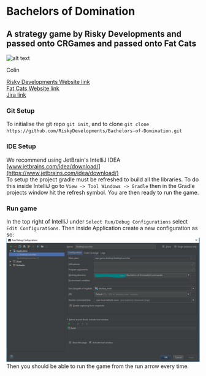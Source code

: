 # Bachelors of Domination
## A strategy game by Risky Developments and passed onto CRGames and passed onto Fat Cats

![alt text](https://www.cs.york.ac.uk/people/bigphotos/colin.jpeg)

Colin

[Risky Developments Website link](http://www.riskydevelpments.co.uk) <br>
[Fat Cats Website link](http://www-users.york.ac.uk/~ch1575/welcome) <br>
[Jira link](http://www.riskydevelpments.co.uk/jira)

### Git Setup
To initialise the git repo `git init`, and to clone
`git clone https://github.com/RiskyDevelopments/Bachelors-of-Domination.git`

### IDE Setup
We recommend using JetBrain's IntelliJ IDEA [www.jetbrains.com/idea/download/](https://www.jetbrains.com/idea/download/)
<br>To setup the project gradle must be refreshed to build all the libraries. To do this inside IntelliJ go to 
`View -> Tool Windows -> Gradle` then in the Gradle projects window hit the refresh symbol.
You are then ready to run the game.

### Run game
In the top right of IntelliJ under `Select Run/Debug Configurations` select `Edit Configurations`. 
Then inside Application create a new configuration as so: <br>
![Run Config](runConfig.png)<br>
Then you should be able to run the game from the run arrow every time.
